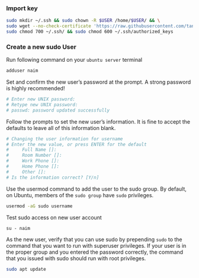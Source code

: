 ### Import key

```bash
sudo mkdir ~/.ssh && sudo chown -R $USER /home/$USER/ && \
sudo wget --no-check-certificate 'https://raw.githubusercontent.com/tankibaj/ssh/master/id_rsa.pub' -O ~/.ssh/authorized_keys && \
sudo chmod 700 ~/.ssh/ && sudo chmod 600 ~/.ssh/authorized_keys
```

### Create a new sudo User

Run following command on your `ubuntu server` terminal

```bash
adduser naim
```



Set and confirm the new user’s password at the prompt. A strong password is highly recommended!

```bash
# Enter new UNIX password:
# Retype new UNIX password:
# passwd: password updated successfully
```



Follow the prompts to set the new user’s information. It is fine to accept the defaults to leave all of this information blank.

```bash
# Changing the user information for username
# Enter the new value, or press ENTER for the default
#     Full Name []:
#     Room Number []:
#     Work Phone []:
#     Home Phone []:
#     Other []:
# Is the information correct? [Y/n]
```



Use the usermod command to add the user to the sudo group. By default, on Ubuntu, members of the `sudo group` have `sudo` privileges.

```bash
usermod -aG sudo username
```



Test sudo access on new user account

```
su - naim
```



As the new user, verify that you can use sudo by prepending `sudo` to the command that you want to run with superuser privileges. If your user is in the proper group and you entered the password correctly, the command that you issued with sudo should run with root privileges.

```bash
sudo apt update
```
